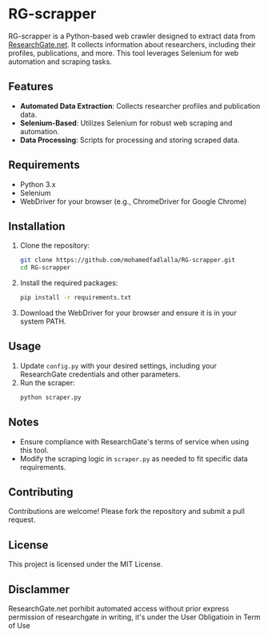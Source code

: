 # RG-scrapper

RG-scrapper is a Python-based web crawler designed to extract data from [ResearchGate.net](https://www.researchgate.net). It collects information about researchers, including their profiles, publications, and more. This tool leverages Selenium for web automation and scraping tasks.

## Features

- **Automated Data Extraction**: Collects researcher profiles and publication data.
- **Selenium-Based**: Utilizes Selenium for robust web scraping and automation.
- **Data Processing**: Scripts for processing and storing scraped data.

## Requirements

- Python 3.x
- Selenium
- WebDriver for your browser (e.g., ChromeDriver for Google Chrome)

## Installation

1. Clone the repository:
   ```bash
   git clone https://github.com/mohamedfadlalla/RG-scrapper.git
   cd RG-scrapper
   ```

2. Install the required packages:
   ```bash
   pip install -r requirements.txt
   ```

3. Download the WebDriver for your browser and ensure it is in your system PATH.

## Usage

1. Update `config.py` with your desired settings, including your ResearchGate credentials and other parameters.
2. Run the scraper:
   ```bash
   python scraper.py
   ```

## Notes

- Ensure compliance with ResearchGate's terms of service when using this tool.
- Modify the scraping logic in `scraper.py` as needed to fit specific data requirements.

## Contributing

Contributions are welcome! Please fork the repository and submit a pull request.

## License

This project is licensed under the MIT License.

## Disclammer
ResearchGate.net porhibit automated access without prior express permission of researchgate in writing, 
it's under the User Obligatioin in Term of Use
